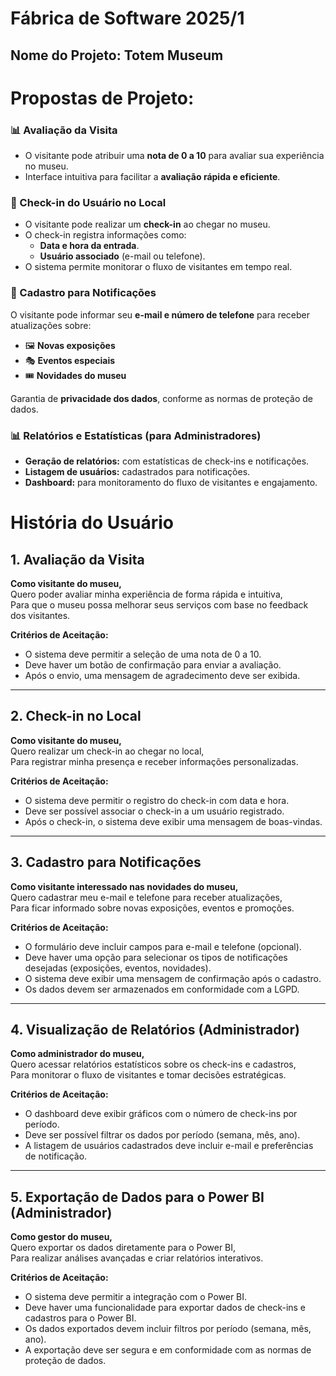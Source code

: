 # Fábrica de Software 2025/1  

## Nome do Projeto: Totem Museum

# Propostas de Projeto:

### 📊 Avaliação da Visita  
- O visitante pode atribuir uma **nota de 0 a 10** para avaliar sua experiência no museu.  
- Interface intuitiva para facilitar a **avaliação rápida e eficiente**.  

### 📍 Check-in do Usuário no Local  
- O visitante pode realizar um **check-in** ao chegar no museu.  
- O check-in registra informações como:
  - **Data e hora da entrada**.
  - **Usuário associado** (e-mail ou telefone).  
- O sistema permite monitorar o fluxo de visitantes em tempo real.  

### 📩 Cadastro para Notificações  
O visitante pode informar seu **e-mail e número de telefone** para receber atualizações sobre:  
   - 🖼 **Novas exposições**  
   - 🎭 **Eventos especiais**  
   - 🎟 **Novidades do museu**  

Garantia de **privacidade dos dados**, conforme as normas de proteção de dados.  

### 📊 Relatórios e Estatísticas (para Administradores)  
- **Geração de relatórios:** com estatísticas de check-ins e notificações.  
- **Listagem de usuários:** cadastrados para notificações.  
- **Dashboard:** para monitoramento do fluxo de visitantes e engajamento.  

# História do Usuário

## 1. Avaliação da Visita

**Como visitante do museu,**  
Quero poder avaliar minha experiência de forma rápida e intuitiva,  
Para que o museu possa melhorar seus serviços com base no feedback dos visitantes.

**Critérios de Aceitação:**
- O sistema deve permitir a seleção de uma nota de 0 a 10.
- Deve haver um botão de confirmação para enviar a avaliação.
- Após o envio, uma mensagem de agradecimento deve ser exibida.

---

## 2. Check-in no Local

**Como visitante do museu,**  
Quero realizar um check-in ao chegar no local,  
Para registrar minha presença e receber informações personalizadas.

**Critérios de Aceitação:**
- O sistema deve permitir o registro do check-in com data e hora.
- Deve ser possível associar o check-in a um usuário registrado.
- Após o check-in, o sistema deve exibir uma mensagem de boas-vindas.

---

## 3. Cadastro para Notificações

**Como visitante interessado nas novidades do museu,**  
Quero cadastrar meu e-mail e telefone para receber atualizações,  
Para ficar informado sobre novas exposições, eventos e promoções.

**Critérios de Aceitação:**
- O formulário deve incluir campos para e-mail e telefone (opcional).
- Deve haver uma opção para selecionar os tipos de notificações desejadas (exposições, eventos, novidades).
- O sistema deve exibir uma mensagem de confirmação após o cadastro.
- Os dados devem ser armazenados em conformidade com a LGPD.

---

## 4. Visualização de Relatórios (Administrador)

**Como administrador do museu,**  
Quero acessar relatórios estatísticos sobre os check-ins e cadastros,  
Para monitorar o fluxo de visitantes e tomar decisões estratégicas.

**Critérios de Aceitação:**
- O dashboard deve exibir gráficos com o número de check-ins por período.
- Deve ser possível filtrar os dados por período (semana, mês, ano).
- A listagem de usuários cadastrados deve incluir e-mail e preferências de notificação.

---

## 5. Exportação de Dados para o Power BI (Administrador)

**Como gestor do museu,**  
Quero exportar os dados diretamente para o Power BI,  
Para realizar análises avançadas e criar relatórios interativos.

**Critérios de Aceitação:**
- O sistema deve permitir a integração com o Power BI.
- Deve haver uma funcionalidade para exportar dados de check-ins e cadastros para o Power BI.
- Os dados exportados devem incluir filtros por período (semana, mês, ano).
- A exportação deve ser segura e em conformidade com as normas de proteção de dados.

